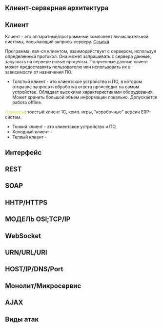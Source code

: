 ## Клиент-серверная архитектура

## Клиент 
Клиент - это аппаратный/программный компонент вычислительной системы, посылающий запросы серверу. [Ссылка](https://ru.wikipedia.org/wiki/%D0%9A%D0%BB%D0%B8%D0%B5%D0%BD%D1%82_(%D0%B8%D0%BD%D1%84%D0%BE%D1%80%D0%BC%D0%B0%D1%82%D0%B8%D0%BA%D0%B0))

Программа, явл-ся клиентом, взаимодействует с сервером, используя определенный протокол. Она может запрашивать с сервера данные, запускать на сервере новые процессы. Полученные данные клиент может предоставлять пользователю или использовать их в зависимости от назначения ПО. 
* Толстый клиент - это клиентское устройство и ПО, в котором отправка запроса и обработка ответа происходит на самом устройстве. Обладает высокими характеристиками оборудования. Может хранить большой объем информации локально. 
 Допускается работа offline. 

<span style="color:#ded559"> Примеры</span>: толстый клиент 1С, комп. игры, "коробочные" версии ERP-систем.
* Тонкий клиент - это клиентское устройство и ПО, 
* Холодный клиент - 
* Теплый клиент -
## Интерфейс

## REST

## SOAP

## HHTP/HTTPS

## МОДЕЛЬ OSI;TCP/IP

## WebSocket

## URN/URL/URI

## HOST/IP/DNS/Port

## Монолит/Микросервис

## AJAX

## Виды атак